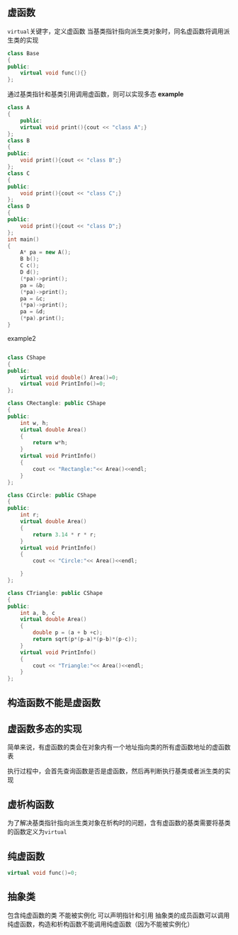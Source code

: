 ## 虚函数
`virtual`关键字，定义虚函数
当基类指针指向派生类对象时，同名虚函数将调用派生类的实现
```c++
class Base
{
public:
    virtual void func(){}
};
```
通过基类指针和基类引用调用虚函数，则可以实现多态
**example**
```c++
class A
{
    public:
    virtual void print(){cout << "class A";}
};
class B
{
public:
    void print(){cout << "class B";}
};
class C
{
public:
    void print(){cout << "class C";}
};
class D
{
public:
    void print(){cout << "class D";}
};
int main()
{
    A* pa = new A();
    B b();
    C c();
    D d();
    (*pa)->print();
    pa = &b;
    (*pa)->print();
    pa = &c;
    (*pa)->print();
    pa = &d;
    (*pa).print();
}
```
example2
```c++

class CShape
{
public:
    virtual void double() Area()=0;
    virtual void PrintInfo()=0;
};

class CRectangle: public CShape
{
public:
    int w, h;
    virtual double Area()
    {
        return w*h;
    }
    virtual void PrintInfo()
    {
        cout << "Rectangle:"<< Area()<<endl;
    }
};

class CCircle: public CShape
{
public:
    int r;
    virtual double Area()
    {
        return 3.14 * r * r;
    }
    virtual void PrintInfo()
    {
        cout << "Circle:"<< Area()<<endl;

    }
};

class CTriangle: public CShape
{
public:
    int a, b, c
    virtual double Area()
    {
        double p = (a + b +c);
        return sqrt(p*(p-a)*(p-b)*(p-c));
    }
    virtual void PrintInfo()
    {
        cout << "Triangle:"<< Area()<<endl;
    }
};
```
## 构造函数不能是虚函数

## 虚函数多态的实现
简单来说，有虚函数的类会在对象内有一个地址指向类的所有虚函数地址的虚函数表

执行过程中，会首先查询函数是否是虚函数，然后再判断执行基类或者派生类的实现

## 虚析构函数
为了解决基类指针指向派生类对象在析构时的问题，含有虚函数的基类需要将基类的函数定义为`virtual`

## 纯虚函数
```c++
virtual void func()=0;
```
## 抽象类
包含纯虚函数的类
不能被实例化
可以声明指针和引用
抽象类的成员函数可以调用纯虚函数，构造和析构函数不能调用纯虚函数（因为不能被实例化）
